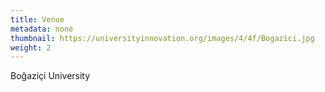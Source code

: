 ```yaml
---
title: Venue
metadata: none
thumbnail: https://universityinnovation.org/images/4/4f/Bogazici.jpg
weight: 2
---
```


Boğaziçi University
